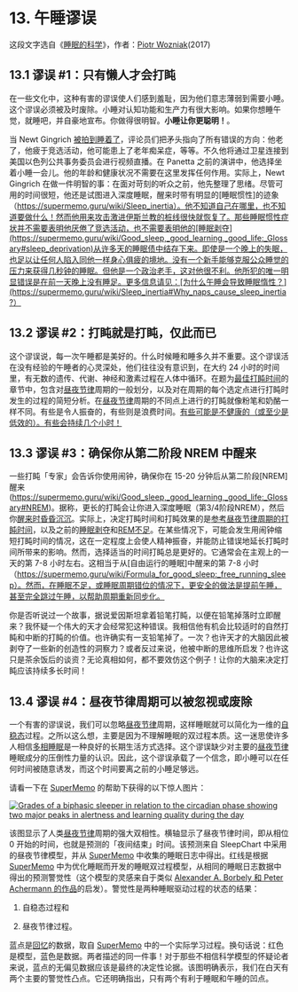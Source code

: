 # 13. 午睡谬误

这段文字选自《[睡眠的科学](https://supermemo.guru/wiki/Science_of_sleep)》，作者：[Piotr Wozniak](https://supermemo.guru/wiki/Piotr_Wozniak)(2017)

## 13.1 谬误 #1：只有懒人才会打盹

在一些文化中，这种有害的谬误使人们感到羞耻，因为他们意志薄弱到需要小睡。这个谬误必须被及时废除。小睡对认知功能和生产力有很大影响。如果你想睡午觉，就睡吧，并自豪地宣布。你做得很明智。**小睡让你更聪明！**。

当 Newt Gingrich [被拍到睡着了](http://abcnews.go.com/blogs/politics/2012/03/i-understand-you-have-a-panel-gingrich-says-to-panel-less-aipac/)，评论员们把矛头指向了所有错误的方向：他老了，他疲于竞选活动，他可能患上了老年痴呆症，等等。不久他将通过卫星连接到美国以色列公共事务委员会进行视频直播。在 Panetta 之前的演讲中，他选择坐着小睡一会儿。他的年龄和健康状况不需要在这里发挥任何作用。实际上，Newt Gingrich 在做一件明智的事：在面对苛刻的听众之前，他先整理了思绪。尽管可用的时间很短，他还是试图进入深度睡眠，醒来时带有明显的[睡眠惯性]的迹象（https://supermemo.guru/wiki/Sleep_inertia）。他不知道自己在哪里，也不知道要做什么！然而他用来攻击激进伊斯兰教的桩线很快就恢复了。那些睡眠惯性症状并不需要表明他厌倦了竞选活动，也不需要表明他的[睡眠剥夺](https://supermemo.guru/wiki/Good_sleep,_good_learning,_good_life:_Glossary#sleep_deprivation)从许多天的睡眠债中结存下来。即使是一个晚上的失眠，也足以让任何人陷入同他一样身心俱疲的境地。没有一个新手能够克服公众睡觉的压力来获得几秒钟的睡眠。但他是一个政治老手，这对他很不利。他所犯的唯一明显错误是在前一天晚上没有睡足。更多信息请见：[为什么午睡会导致睡眠惰性？](https://supermemo.guru/wiki/Sleep_inertia#Why_naps_cause_sleep_inertia?）

## 13.2 谬误 #2：打盹就是打盹，仅此而已

这个谬误说，每一次午睡都是美好的。什么时候睡和睡多久并不重要。这个谬误活在没有经验的午睡者的心灵深处，他们往往没有意识到，在大约 24 小时的时间里，有无数的遗传、代谢、神经和激素过程在人体中循环。在题为[最佳打盹时间](https://supermemo.guru/wiki/Best_time_for_napping#Best_nap_timing)的章节中，包含对[昼夜节律](https://supermemo.guru/wiki/Good_sleep,_good_learning,_good_life:_Glossary#circadian_sleep_component)周期的一般划分，以及对在周期的每个选定点进行打盹时发生的过程的简短分析。在[昼夜节律](https://supermemo.guru/wiki/Good_sleep,_good_learning,_good_life:_Glossary#circadian_sleep_component)周期的不同点上进行的打盹就像粉笔和奶酪一样不同。有些是令人振奋的，有些则是浪费时间。[有些可能是不健康的（或至少是低效的）。有些会持续几个小时！](https://supermemo.guru/wiki/Best_time_for_napping#Best_nap_timing)

## 13.3 谬误 #3：确保你从第二阶段 NREM 中醒来

一些打盹「专家」会告诉你使用闹钟，确保你在 15-20 分钟后从第二阶段[NREM]醒来(https://supermemo.guru/wiki/Good_sleep,_good_learning,_good_life:_Glossary#NREM)。据称，更长的打盹会让你进入深度睡眠（第3/4阶段NREM），然后你[醒来时昏昏沉沉](https://supermemo.guru/wiki/Sleep_inertia)。实际上，决定打盹时间和打盹效果的是[参考昼夜节律周期的打盹时间](https://supermemo.guru/wiki/Best_time_for_napping#Best_nap_timing)，以及之前的[睡眠剥夺](https://supermemo.guru/wiki/Good_sleep,_good_learning,_good_life:_Glossary#sleep_deprivation)和[REM不足](https://supermemo.guru/wiki/How_do_we_fall_asleep%3F#REM_rebound_hypothesis)。在某些情况下，可能会发生用闹钟缩短打盹时间的情况，这在一定程度上会使人精神振奋，并能防止错误地延长打盹时间所带来的影响。然而，选择适当的时间打盹总是更好的。它通常会在主观上的一天的第 7-8 小时左右。这相当于从[自由运行的睡眠]中醒来的第 7-8 小时（https://supermemo.guru/wiki/Formula_for_good_sleep:_free_running_sleep）。然而，在睡眠不足，或睡眠周期错位的情况下，更安全的做法是提前午睡，甚至完全跳过午睡，以帮助周期重新同步化。

你是否听说过一个故事，据说爱因斯坦拿着铅笔打盹，以便在铅笔掉落时立即醒来？我怀疑一个伟大的天才会经常犯这种错误。我相信他有机会比较适时的自然打盹和中断的打盹的价值。也许确实有一支铅笔掉了。一次？也许天才的大脑因此被剥夺了一些新的创造性的洞察力？或者反过来说，他被中断的思维所启发？也许这只是茶余饭后的谈资？无论真相如何，都不要效仿这个例子！让你的大脑来决定打盹应该持续多长时间！

## 13.4 谬误 #4：昼夜节律周期可以被忽视或废除

一个有害的谬误说，我们可以忽略[昼夜节律](https://supermemo.guru/wiki/Good_sleep,_good_learning,_good_life:_Glossary#circadian_sleep_component)周期，这样睡眠就可以简化为一维的[自稳态](https://supermemo.guru/wiki/Good_sleep,_good_learning,_good_life:_Glossary#homeostatic_sleep_component)过程。之所以这么想，主要是因为不理解睡眠的双过程本质。这一迷思使许多人相信[多相睡眠](https://supermemo.guru/wiki/Good_sleep,_good_learning,_good_life:_Glossary#polyphasic_sleep)是一种良好的长期生活方式选择。这个谬误缺少对主要的[昼夜节律](https://supermemo.guru/wiki/Good_sleep,_good_learning,_good_life:_Glossary#circadian_sleep_component)睡眠成分的压倒性力量的认识。因此，这个谬误承载了一个信念，即小睡可以在任何时间被随意诱发，而这个时间要离之前的小睡足够远。

请看一下在 [SuperMemo](https://supermemo.guru/wiki/Good_sleep,_good_learning,_good_life:_Glossary#SuperMemo) 的帮助下获得的以下惊人图片：

[![Grades of a biphasic sleeper in relation to the circadian phase showing two major peaks in alertness and learning quality during the day](https://supermemo.guru/images/2/27/Grades_vs_circadian_phase_%28biphasic_sleeper%29.jpg)](https://supermemo.guru/wiki/File:Grades_vs_circadian_phase_(biphasic_sleeper).jpg)

该图显示了人类[昼夜节律](https://supermemo.guru/wiki/Good_sleep,_good_learning,_good_life:_Glossary#circadian_sleep_component)周期的强大双相性。横轴显示了昼夜节律时间，即从相位 0 开始的时间，也就是预测的「夜间结束」时间。该预测来自 SleepChart 中采用的昼夜节律模型，并从 [SuperMemo](https://supermemo.guru/wiki/Good_sleep,_good_learning,_good_life:_Glossary#SuperMemo) 中收集的睡眠日志中得出。红线是根据 [SuperMemo](https://supermemo.guru/wiki/Good_sleep,_good_learning,_good_life:_Glossary#SuperMemo) 中为优化睡眠而开发的睡眠双过程模型，从相同的睡眠日志数据中得出的预测警觉性（这个模型的灵感来自于类似 [Alexander A. Borbely 和 Peter Achermann 的作品](https://supermemo.guru/wiki/How_do_we_fall_asleep%3F#Borbély_model)的启发）。警觉性是两种睡眠驱动过程的状态的结果：

1. 自稳态过程和

2. 昼夜节律过程。

蓝点是[回忆](https://supermemo.guru/wiki/Good_sleep,_good_learning,_good_life:_Glossary#recall)的数据，取自 [SuperMemo](https://supermemo.guru/wiki/Good_sleep,_good_learning,_good_life:_Glossary#SuperMemo) 中的一个实际学习过程。换句话说：红色是模型，蓝色是数据。两者描述的同一件事！对于那些不相信科学模型的怀疑论者来说，蓝点的无偏见数据应该是最终的决定性论据。该图明确表示，我们在白天有两个主要的警觉性凸点。它还明确指出，只有两个有利于睡眠和午睡的凹点。